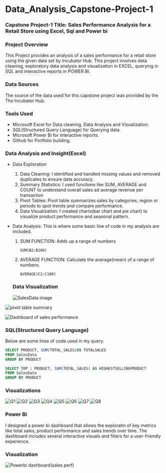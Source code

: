 # Data_Analysis_Capstone-Project-1

### Capstone Project-1 Title: Sales Performance Analysis for a Retail Store using Excel, Sql and Power bi

### Project Overview
This Project provides an analysis of a sales performance for a retail store using the given data set by Incubator Hub. This project involves data cleaning, exploratory data analysis and visualization in EXCEL, querying in SQL and interactive reports in POWER BI.

### Data Sources
The source of the data used for this capstone project was provided by the The Incubator Hub.

### Tools Used
- Microsoft Excel for Data cleaning, Data Analysis and Visualization.
- SQL(Structured Query Language) for Querying data.
- Microsoft Power Bi for interactive reports.
- Github for Portfolio building.

### Data Analysis and Insight(Excel)
- Data Exploration 
  1. Data Cleaning: I identified and handled missing values and removed duplicates to ensure data accuracy.
  2. Summary Statistics: I used functions like SUM, AVERAGE and COUNT to understand overall sales ad average revenue per transaction
  3. Pivot Tables: Pivot table summarizes sales by categories, region or periods to spot trends and compare performance.
  4. Data Visualization: I created charts(bar chart and pie chart) to visualize product performance and seasonal pattern.
  
- Data Analysis: This is where some basic line of code in my analysis are included.
  1. SUM FUNCTION: Adds up a range of numbers
     ``` Excel
     SUM(B2:B100)
     ```
  2. AVERAGE FUNCTION: Calculate the average(mean) of a range of numbers.
     ```Excel
     AVERAGE(C2:C100)
     ```
  ### Data Visualization

  ![SalesData image](https://github.com/user-attachments/assets/e7b8d519-eb0d-4d9b-880f-bc63c07c9a68)

![pivot table summary](https://github.com/user-attachments/assets/ca8ec8a6-1134-440f-a293-d89b3e388cf4)

![Dashboard of sales performance](https://github.com/user-attachments/assets/6e47f307-3ab9-4a83-a491-1bd6e0aa9fca)


 ### SQL(Structured Query Language)

 Below are some lines of code used in my query.
 
 ```SQL
SELECT PRODUCT, SUM(TOTAL_SALES)AS TOTALSALES
FROM SalesData
GROUP BY PRODUCT
```

```SQL
SELECT TOP 1 PRODUCT, SUM(TOTAL_SALES) AS HIGHESTSELLINGPRODUCT
FROM SalesData
GROUP BY PRODUCT
```
### Visualizations

![Q1](https://github.com/user-attachments/assets/e268228b-06de-447d-86b1-ea43c01deea9)
![Q2](https://github.com/user-attachments/assets/b2bf985d-3bb1-4223-8589-d6268238f5b6)
![Q3](https://github.com/user-attachments/assets/8b708420-1247-4866-a2c3-ef16a803ca66)
![Q4](https://github.com/user-attachments/assets/6562d7b8-e49b-4815-b8ef-8fa3b6726e0e)
![Q5](https://github.com/user-attachments/assets/28cad898-7b24-4bb1-a033-86201532f22c)
![Q6](https://github.com/user-attachments/assets/3cd0eae4-9a22-4bee-a4bb-0e903688fba5)
![Q7](https://github.com/user-attachments/assets/b11542f2-1508-4ca5-b330-9da67b52a68a)
![Q8](https://github.com/user-attachments/assets/5aa9ca96-3cbe-4082-b0fb-23d5f02c9c40)


### Power Bi
I designed a power bi dashboard that allows the exploratin of key metrics like total sales, product performance and sales trends over time. The dashboard includes several interactive visuals and filters for a user-friendly experience.

### Visualization

![Powerbi dashboard(sales perf)](https://github.com/user-attachments/assets/d2bc3218-d8cb-488f-9518-9ff45b9c6bce)
